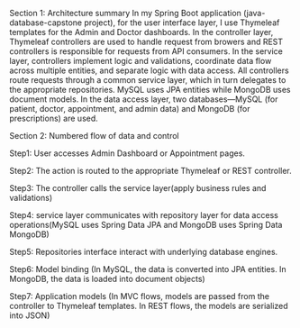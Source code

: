 Section 1: Architecture summary
In my Spring Boot application (java-database-capstone project), for the user interface layer, I use Thymeleaf templates for the Admin and Doctor dashboards.
In the controller layer, Thymeleaf controllers are used to handle request from browers and REST controllers is responsible for requests from API consumers.
In the service layer, controllers implement logic and validations, coordinate data flow across multiple entities, and separate logic with data access. All controllers route requests through a common service layer, which in turn delegates to the appropriate repositories. MySQL uses JPA entities while MongoDB uses document models.
In the data access layer, two databases—MySQL (for patient, doctor, appointment, and admin data) and MongoDB (for prescriptions) are used. 


Section 2: Numbered flow of data and control

Step1: User accesses Admin Dashboard or Appointment pages.

Step2: The action is routed to the appropriate Thymeleaf or REST controller.

Step3: The controller calls the service layer(apply business rules and validations)

Step4: service layer communicates with repository layer for data access operations(MySQL uses Spring Data JPA and MongoDB uses Spring Data MongoDB)

Step5: Repositories interface interact with underlying database engines.

Step6: Model binding (In MySQL, the data is converted into JPA entities. In MongoDB, the data is loaded into document objects)

Step7: Application models (In MVC flows, models are passed from the controller to Thymeleaf templates. In REST flows, the models are serialized into JSON)

